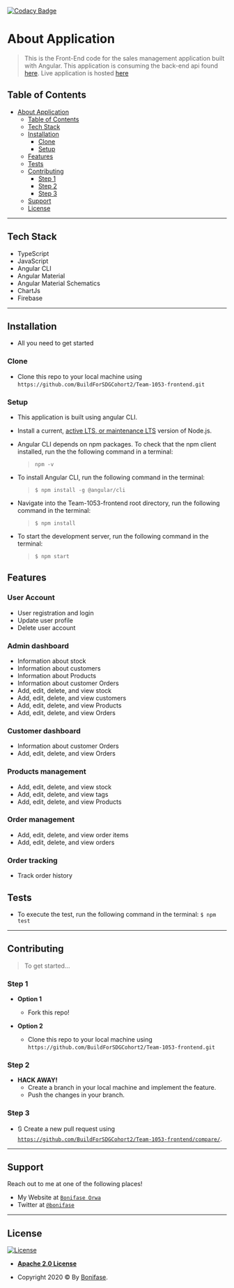 [![Codacy Badge](https://api.codacy.com/project/badge/Grade/80cd0267e12b4dc88f956708d3e84a91)](https://app.codacy.com/gh/BuildForSDGCohort2/Team-1053-frontend?utm_source=github.com&utm_medium=referral&utm_content=BuildForSDGCohort2/Team-1053-frontend&utm_campaign=Badge_Grade_Dashboard)

# About Application

> This is the Front-End code for the sales management application built with Angular. This application is consuming the back-end api found [here](https://github.com/BuildForSDGCohort2/Team-1053-backend.git). Live application is hosted [here](https://saleslogistists.web.app)

## Table of Contents

- [About Application](#about-application)
  - [Table of Contents](#table-of-contents)
  - [Tech Stack](#tech-stack)
  - [Installation](#installation)
    - [Clone](#clone)
    - [Setup](#setup)
  - [Features](#features)
  - [Tests](#tests-optional)
  - [Contributing](#contributing)
    - [Step 1](#step-1)
    - [Step 2](#step-2)
    - [Step 3](#step-3)
  - [Support](#support)
  - [License](#license)

---

## Tech Stack

- TypeScript
- JavaScript
- Angular CLI
- Angular Material
- Angular Material Schematics
- ChartJs
- Firebase

---

## Installation

- All you need to get started

### Clone

- Clone this repo to your local machine using `https://github.com/BuildForSDGCohort2/Team-1053-frontend.git`

### Setup

- This application is built using angular CLI.
- Install a current, [active LTS, or maintenance LTS](https://nodejs.org/about/releases) version of Node.js.
- Angular CLI depends on npm packages. To check that the npm client installed, run the the following command in a terminal:

  > `npm -v`

- To install Angular CLI, run the following command in the terminal:

  > `$ npm install -g @angular/cli`

- Navigate into the Team-1053-frontend root directory, run the following command in the terminal:

  > `$ npm install`

- To start the development server, run the following command in the terminal:
  > `$ npm start`

## Features

### User Account

- User registration and login
- Update user profile
- Delete user account

### Admin dashboard

- Information about stock
- Information about customers
- Information about Products
- Information about customer Orders
- Add, edit, delete, and view stock
- Add, edit, delete, and view customers
- Add, edit, delete, and view Products
- Add, edit, delete, and view Orders

### Customer dashboard

- Information about customer Orders
- Add, edit, delete, and view Orders

### Products management

- Add, edit, delete, and view stock
- Add, edit, delete, and view tags
- Add, edit, delete, and view Products

### Order management

- Add, edit, delete, and view order items
- Add, edit, delete, and view orders

### Order tracking

- Track order history

## Tests

- To execute the test, run the following command in the terminal:
  `$ npm test`

---

## Contributing

> To get started...

### Step 1

- **Option 1**

  - Fork this repo!

- **Option 2**
  - Clone this repo to your local machine using `https://github.com/BuildForSDGCohort2/Team-1053-frontend.git`

### Step 2

- **HACK AWAY!**
  - Create a branch in your local machine and implement the feature.
  - Push the changes in your branch.

### Step 3

- 🔃 Create a new pull request using <a href="https://github.com/BuildForSDGCohort2/Team-1053-frontent/compare/" target="_blank">`https://github.com/BuildForSDGCohort2/Team-1053-frontend/compare/`</a>.

---

## Support

Reach out to me at one of the following places!

- My Website at <a href="https://bonifaseorwa.com" target="_blank">`Bonifase Orwa`</a>
- Twitter at <a href="https://twitter.com/bonifaseorwa" target="_blank">`@bonifase`</a>

---

## License

[![License](https://img.shields.io/badge/License-Apache%202.0-blue.svg)](https://opensource.org/licenses/Apache-2.0)

- **[Apache 2.0 License](https://opensource.org/licenses/Apache-2.0)**

- Copyright 2020 © By <a href="http://orwabonifase.com" target="_blank">Bonifase</a>.
